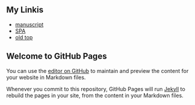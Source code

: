 ## My Linkis
- [manuscript](https://takakik.github.io/manuscript/)
- [SPA](https://takakik.github.io/spa/)
- [old top](https://takakik.github.io/_index)


## Welcome to GitHub Pages

You can use the [editor on GitHub](https://github.com/takakik/takakik.github.io/edit/master/index.md) to maintain and preview the content for your website in Markdown files.

Whenever you commit to this repository, GitHub Pages will run [Jekyll](https://jekyllrb.com/) to rebuild the pages in your site, from the content in your Markdown files.
